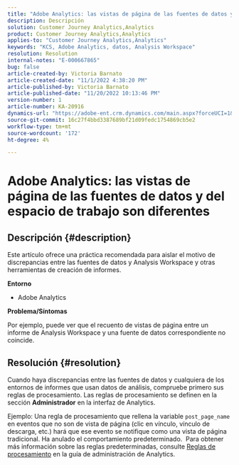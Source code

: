 ```yaml
---
title: "Adobe Analytics: las vistas de página de las fuentes de datos y del espacio de trabajo son diferentes"
description: Descripción
solution: Customer Journey Analytics,Analytics
product: Customer Journey Analytics,Analytics
applies-to: "Customer Journey Analytics,Analytics"
keywords: "KCS, Adobe Analytics, datos, Analysis Workspace"
resolution: Resolution
internal-notes: "E-000667865"
bug: false
article-created-by: Victoria Barnato
article-created-date: "11/1/2022 4:38:20 PM"
article-published-by: Victoria Barnato
article-published-date: "11/20/2022 10:13:46 PM"
version-number: 1
article-number: KA-20916
dynamics-url: "https://adobe-ent.crm.dynamics.com/main.aspx?forceUCI=1&pagetype=entityrecord&etn=knowledgearticle&id=16b31394-035a-ed11-9561-6045bd006a22"
source-git-commit: 16c27f4bbd3387689bf21d09fedc1754869cb5e2
workflow-type: tm+mt
source-wordcount: '172'
ht-degree: 4%

---
```


# Adobe Analytics: las vistas de página de las fuentes de datos y del espacio de trabajo son diferentes

## Descripción {#description}


Este artículo ofrece una práctica recomendada para aislar el motivo de discrepancias entre las fuentes de datos y Analysis Workspace y otras herramientas de creación de informes.

<b>Entorno</b>

- Adobe Analytics


<b>Problema/Síntomas</b>

Por ejemplo, puede ver que el recuento de vistas de página entre un informe de Analysis Workspace y una fuente de datos correspondiente no coincide.




## Resolución {#resolution}


Cuando haya discrepancias entre las fuentes de datos y cualquiera de los entornos de informes que usan datos de análisis, compruebe primero sus reglas de procesamiento. Las reglas de procesamiento se definen en la sección <b>Administrador</b> en la interfaz de Analytics.

Ejemplo: Una regla de procesamiento que rellena la variable `post_page_name` en eventos que no son de vista de página (clic en vínculo, vínculo de descarga, etc.) hará que ese evento se notifique como una vista de página tradicional. Ha anulado el comportamiento predeterminado.  Para obtener más información sobre las reglas predeterminadas, consulte [Reglas de procesamiento](https://experienceleague.adobe.com/docs/analytics/admin/admin-tools/processing-rules/processing-rules-configuration/processing-rules-about.html?lang=en) en la guía de administración de Analytics.
